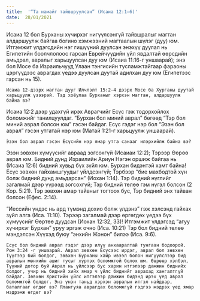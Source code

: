 ```yaml
---
title:  '“Та намайг тайвшруулсан” (Исаиа 12:1–6)'
date:  28/01/2021
---
```


Исаиа 12 бол Бурханы хүчирхэг нигүүлсэнгүй тайвшралыг магтан алдаршуулж байгаа богино хэмжээний магтаалын шүлэг (дуу) юм. Итгэмжит үлдэгсдийн нэг гишүүний дуулсан энэхүү дуулал нь Египетийн боолчлолоос гарсан Еврейчүүдийн үйл явдалтай өөрсдийн амьдрал, авралыг харьцуулсан дуу юм (Исаиа 11:16-г уншаарай); энэ бол Мосе ба Израильчууд Улаан тэнгисийн тусламжтайгаар фараоны цэргүүдээс аврагдах үедээ дуулсан дуутай адилхан дуу юм (Египетээс гарсан нь 15).

`Исаиа 12-дээрх магтан дууг Илчлэлт 15:2–4 дээрх Мосе ба Хурганы дуутай харьцуулж үзээрэй. Тэд хоёулаа Бурханыг хэрхэн магтан, алдаршуулж байна вэ?`

Исаиа 12:2 дээр удахгүй ирэх Аврагчийг Есүс гэж тодорхойлох боломжийг танилцуулдаг. “Бурхан бол миний аврал” бөгөөд “Тэр бол миний аврал болсон юм” гэсэн байдаг. Есүс гэдэг нэр бол “Эзэн бол аврал” гэсэн утгатай нэр юм (Матай 1:21-г харьцуулж уншаарай).

`Эзэн бол аврал гэсэн Есүсийн нэр ямар утга санааг илэрхийлж байна вэ?`

Эзэн зөвхөн хүмүүсийг авраад зогсохгүй (Исаиаи 12:2); Тэрээр Өөрөө аврал юм. Бидний дунд Израилийн Ариун Нэгэн оршиж байгаа нь (Исаиа 12:6) бидний хувьд бүх зүйл юм. Бурхан бидэнтэй хамт байна! Есүс зөвхөн гайхамшгуудыг үйлдсэнгүй; Тэрбээр “бие махбодтой хүн болж бидний дунд амьдарсан” (Иохан 1:14). Тэр бидний нүглийг загалмай дээр үүрээд зогсохгүй; Тэр бидний төлөө гэм нүгэл болсон (2 Кор. 5:21). Тэр зөвхөн амар тайвныг тогтоох бус, Тэр бидний энх тайван болсон (Ефес. 2:14).

“Иессийн үндэс нь ард түмэнд дохио болж үлдэнэ” гэж хэлсэнд гайхах зүйл алга (Иса. 11:10). Тэрээр загалмай дээр өргөгдөх үедээ бүх хүмүүсийг Өөртөө дуудсан (Иохан 12:32, 33)! Итгэмжит үлдэгсэд “агуу хүчирхэг Бурхан” уруу эргэж очно (Иса. 10:21) Тэр бол бидний төлөө мэндэлсэн Хүүхэд буюу “энхийн Жонон” билээ (Иса. 9:6).

`Есүс бол бидний аврал гэдэг дээр илүү анхааралтай тунгаан бодоорой. Ром 3:24 -г уншаарай. Аврал зөвхөн Есүсээс ирдэг, аврал бол зөвхөн Түүгээр бий болдог, зөвхөн Бурханы хайр ивээл болон нигүүлслээр бид авралын мөнхийн ашиг тусыг хүртэх боломжтой болох юм. Өөрөөр хэлбэл, Түүний дотор буй Аврал нь үйлсээр бус харин итгэлээр дамжин биднийх болдог, учир нь бидний хийх ямар ч үйлс биднийг аврахад хангалтгүй байдаг. Зөвхөн Христийн үйлс итгэлээр дамжин бидэнд ирэх үед аврал боломжтой болдог. Энэ үнэн таньд хэрхэн авралын итгэл найдвар, баталгааг өгдөг вэ? Ялангуяа аврагдах боломжгүй гэдгээ мэдрэх үед ямар мэдрэмж өгдөг вэ?`